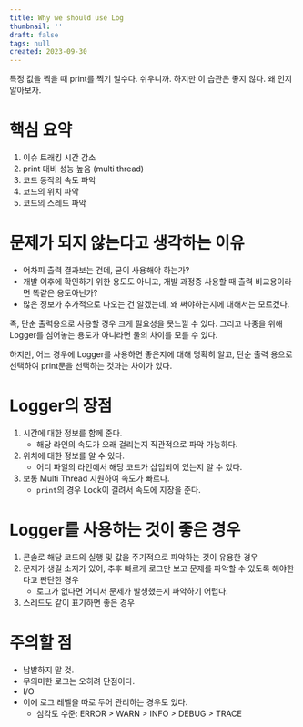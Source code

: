 ```yaml
---
title: Why we should use Log
thumbnail: ''
draft: false
tags: null
created: 2023-09-30
---
```


특정 값을 찍을 때 print를 찍기 일수다. 쉬우니까. 하지만 이 습관은 좋지 않다. 왜 인지 알아보자.

# 핵심 요약

1. 이슈 트래킹 시간 감소
1. print 대비 성능 높음 (multi thread)
1. 코드 동작의 속도 파악
1. 코드의 위치 파악
1. 코드의 스레드 파악

# 문제가 되지 않는다고 생각하는 이유

* 어차피 출력 결과보는 건데, 굳이 사용해야 하는가?
* 개발 이후에 확인하기 위한 용도도 아니고, 개발 과정중 사용할 때 출력 비교용이라면 똑같은 용도아닌가?
* 많은 정보가 추가적으로 나오는 건 알겠는데, 왜 써야하는지에 대해서는 모르겠다.

즉, 단순 출력용으로 사용할 경우 크게 필요성을 못느낄 수 있다. 그리고 나중을 위해 Logger를 심어놓는 용도가 아니라면 둘의 차이를 모를 수 있다.

하지만, 어느 경우에 Logger를 사용하면 좋은지에 대해 명확히 알고, 단순 출력 용으로 선택하여 print문을 선택하는 것과는 차이가 있다.

# Logger의 장점

1. 시간에 대한 정보를 함께 준다.
   * 해당 라인의 속도가 오래 걸리는지 직관적으로 파악 가능하다.
1. 위치에 대한 정보를 알 수 있다.
   * 어디 파일의 라인에서 해당 코드가 삽입되어 있는지 알 수 있다.
1. 보통 Multi Thread 지원하여 속도가 빠르다.
   * `print`의 경우 Lock이 걸려서 속도에 지장을 준다.

# Logger를 사용하는 것이 좋은 경우

1. 콘솔로 해당 코드의 실행 및 값을 주기적으로 파악하는 것이 유용한 경우
1. 문제가 생길 소지가 있어, 추후 빠르게 로그만 보고 문제를 파악할 수 있도록 해야한다고 판단한 경우
   * 로그가 없다면 어디서 문제가 발생했는지 파악하기 어렵다.
1. 스레드도 같이 표기하면 좋은 경우

# 주의할 점

* 남발하지 말 것. 
* 무의미한 로그는 오히려 단점이다.
* I/O
* 이에 로그 레벨을 따로 두어 관리하는 경우도 있다.
  * 심각도 수준: ERROR > WARN > INFO > DEBUG > TRACE
